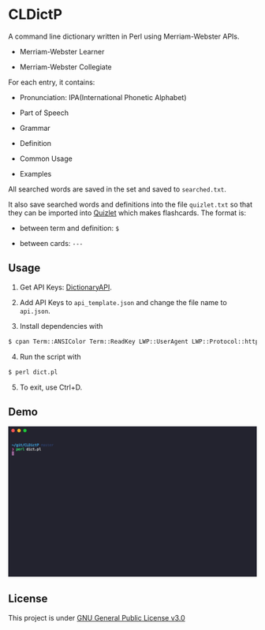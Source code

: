 # CLDictP
A command line dictionary written in Perl using Merriam-Webster APIs.

- Merriam-Webster Learner

- Merriam-Webster Collegiate

For each entry, it contains:

- Pronunciation: IPA(International Phonetic Alphabet)

- Part of Speech

- Grammar

- Definition

- Common Usage

- Examples

All searched words are saved in the set and saved to `searched.txt`.

It also save searched words and definitions into the file `quizlet.txt` so that they can be imported into [Quizlet](https://quizlet.com/) which makes flashcards. The format is:

- between term and definition: `$`

- between cards: `---`

## Usage

1. Get API Keys: [DictionaryAPI](https://www.dictionaryapi.com/).

2. Add API Keys to `api_template.json` and change the file name to `api.json`.

3. Install dependencies with

``` bash
$ cpan Term::ANSIColor Term::ReadKey LWP::UserAgent LWP::Protocol::https Readonly XML::LibXML JSON::XS Data::Dumper Set::Light
```

4. Run the script with

``` bash
$ perl dict.pl
```

5. To exit, use Ctrl+D.


## Demo

![demo_gif](./demo.gif)

## License

This project is under [GNU General Public License v3.0](./LICENSE)
